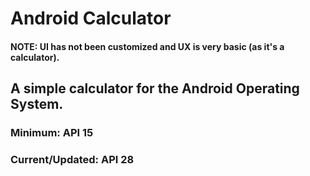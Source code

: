 # Android Calculator
#### NOTE: UI has not been customized and UX is very basic (as it's a calculator).
## A simple calculator for the Android Operating System.
### Minimum: API 15
### Current/Updated: API 28
